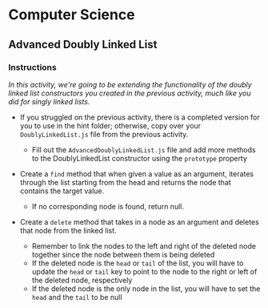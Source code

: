 # Computer Science

## Advanced Doubly Linked List

### Instructions

_In this activity, we're going to be extending the functionality of the doubly linked list constructors you created in the previous activity, much like you did for singly linked lists._

* If you struggled on the previous activity, there is a completed version for you to use in the hint folder; otherwise, copy over your `DoublyLinkedList.js` file from the previous activity.
    * Fill out the `AdvancedDoublyLinkedList.js` file and add more methods to the DoublyLinkedList constructor using the `prototype` property

* Create a `find` method that when given a value as an argument, iterates through the list starting from the head and returns the node that contains the target value.
    * If no corresponding node is found, return null.

* Create a `delete` method that takes in a node as an argument and deletes that node from the linked list.
    * Remember to link the nodes to the left and right of the deleted node together since the node between them is being deleted
    * If the deleted node is the `head` or `tail` of the list, you will have to update the `head` or `tail` key to point to the node to the right or left of the deleted node, respectively
    * If the deleted node is the only node in the list, you will have to set the `head` and the `tail` to be null
